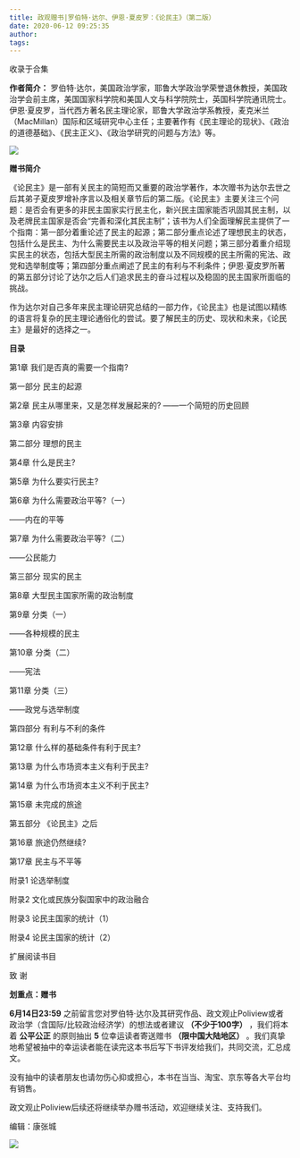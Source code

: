 ```yaml
---
title: 政观赠书|罗伯特·达尔、伊恩·夏皮罗：《论民主》（第二版）
date: 2020-06-12 09:25:35
author: 
tags: 
---
```



收录于合集

  

**作者简介：**
罗伯特·达尔，美国政治学家，耶鲁大学政治学荣誉退休教授，美国政治学会前主席，美国国家科学院和美国人文与科学院院士，英国科学院通讯院士。伊恩·夏皮罗，当代西方著名民主理论家，耶鲁大学政治学系教授，麦克米兰（MacMillan）国际和区域研究中心主任；主要著作有《民主理论的现状》、《政治的道德基础》、《民主正义》、《政治学研究的问题与方法》等。

  

  
  

  

![](/images/291/2.jpeg)  

 **赠书简介**

  

《论民主》是一部有关民主的简短而又重要的政治学著作，本次赠书为达尔去世之后其弟子夏皮罗增补序言以及相关章节后的第二版。《论民主》主要关注三个问题：是否会有更多的非民主国家实行民主化，新兴民主国家能否巩固其民主制，以及老牌民主国家是否会“完善和深化其民主制”；该书为人们全面理解民主提供了一个指南：第一部分着重论述了民主的起源；第二部分重点论述了理想民主的状态，包括什么是民主、为什么需要民主以及政治平等的相关问题；第三部分着重介绍现实民主的状态，包括大型民主所需的政治制度以及不同规模的民主所需的宪法、政党和选举制度等；第四部分重点阐述了民主的有利与不利条件；伊恩·夏皮罗所著的第五部分讨论了达尔之后人们追求民主的奋斗过程以及稳固的民主国家所面临的挑战。

  

作为达尔对自己多年来民主理论研究总结的一部力作，《论民主》也是试图以精练的语言将复杂的民主理论通俗化的尝试。要了解民主的历史、现状和未来，《论民主》是最好的选择之一。

  

  

 **目录**

  

第1章 我们是否真的需要一个指南?

  

第一部分 民主的起源

  

第2章 民主从哪里来，又是怎样发展起来的? ——一个简短的历史回顾

  

第3章 内容安排

  

第二部分 理想的民主

  

第4章 什么是民主?

  

第5章 为什么要实行民主?

  

第6章 为什么需要政治平等?（一）

——内在的平等

  

第7章 为什么需要政治平等?（二）

——公民能力

  

第三部分 现实的民主

  

第8章 大型民主国家所需的政治制度

  

第9章 分类（一）

——各种规模的民主

  

第10章 分类（二）

——宪法

  

第11章 分类（三）

——政党与选举制度

  

第四部分 有利与不利的条件

  

第12章 什么样的基础条件有利于民主?

  

第13章 为什么市场资本主义有利于民主?

  

第14章 为什么市场资本主义不利于民主?

  

第15章 未完成的旅途

  

第五部分 《论民主》之后

  

第16章 旅途仍然继续?

  

第17章 民主与不平等

  

附录1 论选举制度

  

附录2 文化或民族分裂国家中的政治融合

  

附录3 论民主国家的统计（1）

  

附录4 论民主国家的统计（2）

  

扩展阅读书目

  

致 谢

  

  

 **划重点：赠书**

  

 **6月14日23:59** 之前留言您对罗伯特·达尔及其研究作品、政文观止Poliview或者政治学（含国际/比较政治经济学）的想法或者建议
**（不少于100字）** ，我们将本着 **公平公正** 的原则抽出 **5** 位幸运读者寄送赠书 **（限中国大陆地区）**
。我们真挚地希望被抽中的幸运读者能在读完这本书后写下书评发给我们，共同交流，汇总成文。

  

没有抽中的读者朋友也请勿伤心抑或担心，本书在当当、淘宝、京东等各大平台均有销售。

  

政文观止Poliview后续还将继续举办赠书活动，欢迎继续关注、支持我们。

  

编辑：康张城

  

![](/images/291/3.jpeg)

  

